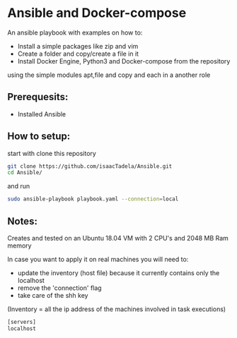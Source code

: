 # Ansible and Docker-compose

An ansible playbook with examples on how to: 
- Install a simple packages like zip and vim
- Create a folder and copy/create a file in it 
- Install Docker Engine, Python3 and Docker-compose from the repository

 using the simple modules apt,file and copy
 and each in a another role


## Prerequesits:

* Installed Ansible


## How to setup:

start with clone this repository
```bash
git clone https://github.com/isaacTadela/Ansible.git
cd Ansible/
```

and run 
```bash
sudo ansible-playbook playbook.yaml --connection=local
```


## Notes:

Creates and tested on an Ubuntu 18.04 VM with 2 CPU's and 2048 MB Ram memory

In case you want to apply it on real machines you will need to:
  - update the inventory (host file) because it currently contains only the localhost
  - remove the 'connection' flag
  - take care of the shh key
  
  (Inventory = all the ip address of the machines involved in task executions)
```bash
[servers]
localhost
```
